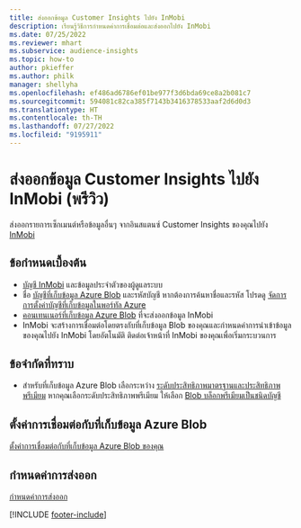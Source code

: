 ```yaml
---
title: ส่งออกข้อมูล Customer Insights ไปยัง InMobi
description: เรียนรู้วิธีการกำหนดค่าการเชื่อมต่อและส่งออกไปยัง InMobi
ms.date: 07/25/2022
ms.reviewer: mhart
ms.subservice: audience-insights
ms.topic: how-to
author: pkieffer
ms.author: philk
manager: shellyha
ms.openlocfilehash: ef486ad6786ef01be977f3d6bda69ce8a2b081c7
ms.sourcegitcommit: 594081c82ca385f7143b3416378533aaf2d6d0d3
ms.translationtype: HT
ms.contentlocale: th-TH
ms.lasthandoff: 07/27/2022
ms.locfileid: "9195911"
---
```

# <a name="export-customer-insights-data-to-inmobi-preview"></a>ส่งออกข้อมูล Customer Insights ไปยัง InMobi (พรีวิว)

ส่งออกรายการเซ็กเมนต์หรือข้อมูลอื่นๆ จากอินสแตนซ์ Customer Insights ของคุณไปยัง [InMobi](https://www.inmobi.com/)

## <a name="prerequisites"></a>ข้อกำหนดเบื้องต้น

- [บัญชี InMobi](https://www.inmobi.com/) และข้อมูลประจำตัวของผู้ดูแลระบบ
- ชื่อ [บัญชีที่เก็บข้อมูล Azure Blob](/azure/storage/blobs/create-data-lake-storage-account) และรหัสบัญชี หากต้องการค้นหาชื่อและรหัส โปรดดู [จัดการการตั้งค่าบัญชีที่เก็บข้อมูลในพอร์ทัล Azure](/azure/storage/common/storage-account-manage)
- [คอนเทนเนอร์ที่เก็บข้อมูล Azure Blob](/azure/storage/blobs/storage-quickstart-blobs-portal#create-a-container) ที่จะส่งออกข้อมูล InMobi
- InMobi จะสร้างการเชื่อมต่อโดยตรงกับที่เก็บข้อมูล Blob ของคุณและกำหนดค่าการนำเข้าข้อมูลของคุณไปยัง InMobi โดยอัตโนมัติ ติดต่อเจ้าหน้าที่ InMobi ของคุณเพื่อเริ่มกระบวนการ

## <a name="known-limitations"></a>ข้อจำกัดที่ทราบ

- สำหรับที่เก็บข้อมูล Azure Blob เลือกระหว่าง [ระดับประสิทธิภาพมาตรฐานและประสิทธิภาพพรีเมียม](/azure/storage/blobs/storage-blob-performance-tiers) หากคุณเลือกระดับประสิทธิภาพพรีเมียม ให้เลือก [Blob บล็อกพรีเมียมเป็นชนิดบัญชี](/azure/storage/common/storage-account-overview#types-of-storage-accounts)

## <a name="set-up-connection-to-azure-blob-storage"></a>ตั้งค่าการเชื่อมต่อกับที่เก็บข้อมูล Azure Blob

[ตั้งค่าการเชื่อมต่อกับที่เก็บข้อมูล Azure Blob ของคุณ](export-azure-blob-storage.md)

## <a name="configure-an-export"></a>กำหนดค่าการส่งออก

[กำหนดค่าการส่งออก](export-azure-blob-storage.md#configure-an-export)

[!INCLUDE [footer-include](includes/footer-banner.md)]
